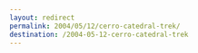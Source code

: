 ```yaml
---
layout: redirect
permalink: 2004/05/12/cerro-catedral-trek/
destination: /2004-05-12-cerro-catedral-trek
---
```

